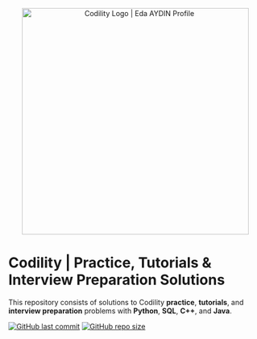 <p align="center">
    <a href="https://leetcode.com/edaaydinea/">
        <img alt="Codility Logo | Eda AYDIN Profile" src="https://image.status.io/xQiaPvJHaGnp.png", width = 450 >
    </a>
</p>

# Codility | Practice, Tutorials & Interview Preparation Solutions

This repository consists of solutions to Codility **practice**, **tutorials**, and **interview preparation** problems with **Python**, **SQL**, **C++**, and **Java**.

[![GitHub last commit](https://img.shields.io/github/last-commit/edaaydinea/Coderbyte)](https://github.com/edaaydinea/Coderbyte/commits/master)
[![GitHub repo size](https://img.shields.io/github/repo-size/edaaydinea/Coderbyte)](https://github.com/edaaydinea/Coderbyte/archive/master.zip)
